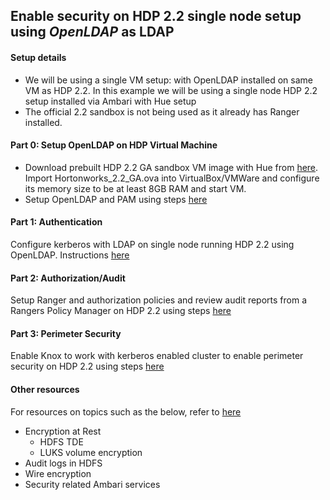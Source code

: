 ## Enable security on HDP 2.2 single node setup using *OpenLDAP* as LDAP

#### Setup details
  - We will be using a single VM setup: with OpenLDAP installed on same VM as HDP 2.2. In this example we will be using a single node HDP 2.2 setup installed via Ambari with Hue setup
  - The official 2.2 sandbox is not being used as it already has Ranger installed.



####  Part 0: Setup OpenLDAP on HDP Virtual Machine
- Download prebuilt HDP 2.2 GA sandbox VM image with Hue from [here](https://dl.dropboxusercontent.com/u/114020/Hortonworks_2.2_GA.ova). Import Hortonworks_2.2_GA.ova into VirtualBox/VMWare and configure its memory size to be at least 8GB RAM and start VM.
- Setup OpenLDAP and PAM using steps [here](https://github.com/abajwa-hw/security-workshops/blob/master/Setup-OpenLDAP-PAM.md)
       
#### Part 1: Authentication                       
Configure kerberos with LDAP on single node running HDP 2.2 using OpenLDAP. Instructions [here](https://github.com/abajwa-hw/security-workshops/blob/master/Setup-kerberos-LDAP.md)
             
#### Part 2: Authorization/Audit
Setup Ranger and authorization policies and review audit reports from a Rangers Policy Manager on HDP 2.2 using steps [here](https://github.com/abajwa-hw/security-workshops/blob/master/Setup-ranger-22.md)
            
#### Part 3: Perimeter Security
Enable Knox to work with kerberos enabled cluster to enable perimeter security on HDP 2.2 using steps [here](https://github.com/abajwa-hw/security-workshops/blob/master/Setup-knox-22.md)

#### Other resources
For resources on topics such as the below, refer to [here](https://github.com/abajwa-hw/security-workshops/blob/master/Other-resources.md)
  - Encryption at Rest
    - HDFS TDE
    - LUKS volume encryption
  - Audit logs in HDFS
  - Wire encryption
  - Security related Ambari services  
